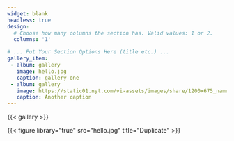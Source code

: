 ```yaml
---
widget: blank
headless: true
design:
  # Choose how many columns the section has. Valid values: 1 or 2.
  columns: '1'

# ... Put Your Section Options Here (title etc.) ...
gallery_item:
 - album: gallery
   image: hello.jpg
   caption: gallery one
 - album: gallery
   image: https://static01.nyt.com/vi-assets/images/share/1200x675_nameplate.png
   caption: Another caption
---
```

{{< gallery >}}
  
{{< figure library="true" src="hello.jpg" title="Duplicate" >}}

